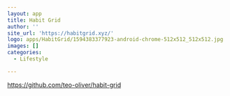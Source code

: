 ```yaml
---
layout: app
title: Habit Grid
author: ''
site_url: 'https://habitgrid.xyz/'
logo: apps/HabitGrid/1594383377923-android-chrome-512x512_512x512.jpg
images: []
categories:
  - Lifestyle

---
```

https://github.com/teo-oliver/habit-grid
